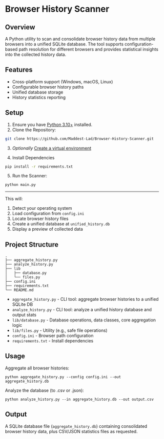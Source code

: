 # Browser History Scanner

## Overview
A Python utility to scan and consolidate browser history data from multiple browsers into a unified SQLite database. The tool supports configuration-based path resolution for different browsers and provides statistical insights into the collected history data.

## Features
- Cross-platform support (Windows, macOS, Linux)
- Configurable browser history paths
- Unified database storage
- History statistics reporting

## Setup
1. Ensure you have [Python 3.10+](https://www.python.org/downloads/release/python-3100/) installed.
2. Clone the Repository:
```bash
git clone https://github.com/Maddest-Lad/Browser-History-Scanner.git
```
3. _Optionally_ [Create a virtual environment](https://docs.python.org/3/library/venv.html)

4. Install Dependencies
```bash
pip install -r requirements.txt
```
5. Run the Scanner:
```bash
python main.py
```
---
This will:
1. Detect your operating system
2. Load configuration from `config.ini`
3. Locate browser history files
4. Create a unified database at `unified_history.db`
5. Display a preview of collected data

## Project Structure

```
.
├── aggregate_history.py
├── analyze_history.py
├── lib
│   ├── database.py
│   └── files.py
├── config.ini
├── requirements.txt
└── README.md
```

- `aggregate_history.py` - CLI tool: aggregate browser histories to a unified SQLite DB
- `analyze_history.py`   - CLI tool: analyze a unified history database and output stats
- `lib/database.py`      - Database operations, data classes, core aggregation logic
- `lib/files.py`         - Utility (e.g., safe file operations)
- `config.ini`           - Browser path configuration
- `requirements.txt`     - Install dependencies

## Usage

Aggregate all browser histories:
```
python aggregate_history.py --config config.ini --out aggregate_history.db
```

Analyze the database (to .csv or .json):
```
python analyze_history.py --in aggregate_history.db --out output.csv
```

## Output
A SQLite database file (`aggregate_history.db`) containing consolidated browser history data, plus CSV/JSON statistics files as requested.
